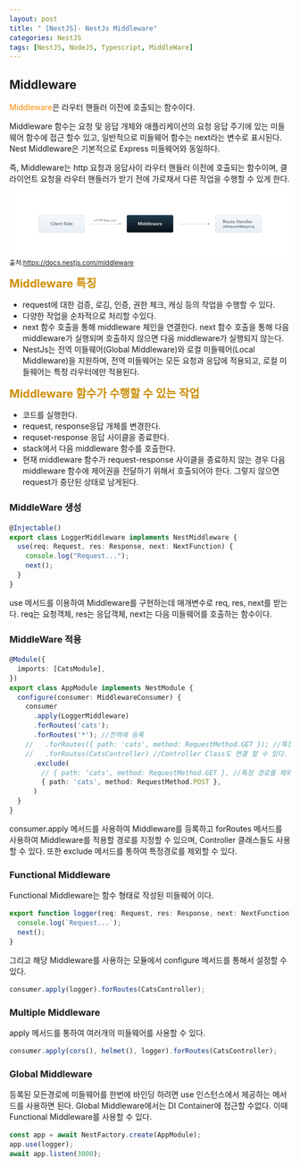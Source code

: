 ```yaml
---
layout: post
title: " [NestJS]- NestJs Middleware"
categories: NestJS
tags: [NestJS, NodeJS, Typescript, MiddleWare]
---
```


## Middleware

<span style = "color:#FF8C00">Middleware</span>은 라우터 핸들러 이전에 호출되는 함수이다.

Middleware 함수는 요청 및 응답 개체와 애플리케이션의 요청 응답 주기에 있는 미들웨어 함수에 접근 할수 있고, 일반적으로 미들웨어 함수는 next라는 변수로 표시된다.
Nest Middleware은 기본적으로 Express 미들웨어와 동일하다.

즉, Middleware는 http 요청과 응답사이 라우터 핸들러 이전에 호출되는 함수이며, 클라이언트 요청을 라우터 핸들러가 받기 전에 가로채서 다른 작업을 수행할 수 있게 한다.

![NestJs](/assets/images/Middlewares_1.png)
<small>출처:<https://docs.nestjs.com/middleware></small>

<span style = "font-weight:bold;font-size:20px;color:#CC8C00">Middleware 특징</span><br/>

- request에 대한 검증, 로깅, 인증, 권한 체크, 캐싱 등의 작업을 수행할 수 있다.
- 다양한 작업을 순차적으로 처리할 수있다.
- next 함수 호출을 통해 middleware 체인을 연결한다. next 함수 호출을 통해 다음 middleware가 실행되며 호출하지 않으면 다음 middleware가 실행되지 않는다.
- NestJs는 전역 미들웨어(Global Middleware)와 로컬 미들웨어(Local Middleware)을 지원하며, 전역 미들웨어는 모든 요청과 응답에 적용되고, 로컬 미들웨어는 특정 라우터에만 적용된다.

<span style = "font-weight:bold;font-size:20px;color:#CC8C00">Middleware 함수가 수행할 수 있는 작업</span><br/>

- 코드를 실행한다.
- request, response응답 개체를 변경한다.
- requset-response 응답 사이클을 종료한다.
- stack에서 다음 middleware 함수를 호출한다.
- 현재 middleware 함수가 request-response 사이클을 종료하지 않는 경우 다음 middleware 함수에 제어권을 전달하기 위해서 호출되어야 한다. 그렇지 않으면 request가 중단된 상태로 남게된다.

### MiddleWare 생성

```typescript
@Injectable()
export class LoggerMiddleware implements NestMiddleware {
  use(req: Request, res: Response, next: NextFunction) {
    console.log("Request...");
    next();
  }
}
```

use 메서드를 이용하여 Middleware를 구현하는데 매개변수로 req, res, next를 받는다.
req는 요청객체, res는 응답객체, next는 다음 미들웨어를 호출하는 함수이다.

### MiddleWare 적용

```typescript
@Module({
  imports: [CatsModule],
})
export class AppModule implements NestModule {
  configure(consumer: MiddlewareConsumer) {
    consumer
      .apply(LoggerMiddleware)
      .forRoutes('cats');
      .forRoutes('*'); //전역에 등록
    //   .forRoutes({ path: 'cats', method: RequestMethod.GET }); //특정 경로 등록
    //   .forRoutes(CatsController) //Controller Class도 연결 할 수 있다.
      .exclude(
        // { path: 'cats', method: RequestMethod.GET }, //특정 경로를 제외할 수도 있다.
        { path: 'cats', method: RequestMethod.POST },
      )
  }
}
```

consumer.apply 메서드를 사용하여 Middleware를 등록하고 forRoutes 메서드를 사용하여 Middleware를 적용할 경로를 지정할 수 있으며,
Controller 클래스들도 사용할 수 있다. 또한 exclude 메서드를 통하여 특정경로를 제외할 수 있다.

### Functional Middleware

Functional Middleware는 함수 형태로 작성된 미들웨어 이다.

```typescript
export function logger(req: Request, res: Response, next: NextFunction) {
  console.log(`Request...`);
  next();
}
```

그리고 해당 Middleware를 사용하는 모듈에서 configure 메서드를 통해서 설정할 수 있다.

```typescript
consumer.apply(logger).forRoutes(CatsController);
```

### Multiple Middleware

apply 메서드를 통하여 여러개의 미들웨어를 사용할 수 있다.

```typescript
consumer.apply(cors(), helmet(), logger).forRoutes(CatsController);
```

### Global Middleware

등록된 모든경로에 미들웨어를 한번에 바인딩 하려면 use 인스턴스에서 제공하는 메서드를 사용하면 된다.
Global Middleware에서는 DI Container에 접근할 수없다. 이때 Functional Middleware를 사용할 수 있다.

```typescript
const app = await NestFactory.create(AppModule);
app.use(logger);
await app.listen(3000);
```
